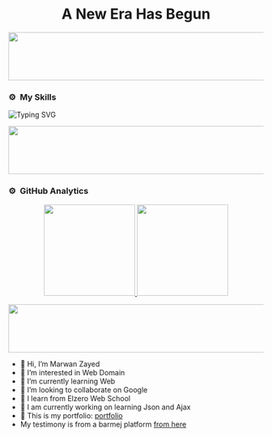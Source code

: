 <h1 align=center>A New Era Has Begun</h1>

<img src="https://github.com/Govindv7555/Govindv7555/blob/main/49e76e0596857673c5c80c85b84394c1.gif" width=1000px height=95px>

<h3> ⚙️ &nbsp;My Skills</h3>

![Typing SVG](https://readme-typing-svg.herokuapp.com?color=%2336BCF7&lines=My+Skills;HTML%2C+CSS%2C+Bootstrap%2C+SASS%2C+JavaScript%2C+Json)

<img src="https://github.com/Govindv7555/Govindv7555/blob/main/49e76e0596857673c5c80c85b84394c1.gif" width=1000px height=95px>

<h3> ⚙️ &nbsp;GitHub Analytics</h3>

<p align="center">
  <a href="https://github.com/marwanzayed">
    <img height="180em" src="https://github-readme-stats.vercel.app/api?username=marwanzayed-coder&show_icons=true&theme=algolia&include_all_commits=true&count_private=true"/>
    <img height="180em" src="https://github-readme-stats.vercel.app/api/top-langs/?username=marwanzayed-coder&layout=compact&langs_count=8&theme=algolia"/>
  </a>
</p>

<img src="https://github.com/Govindv7555/Govindv7555/blob/main/49e76e0596857673c5c80c85b84394c1.gif" width=1000px height=95px>

- 👋 Hi, I’m Marwan Zayed
- 👀 I’m interested in Web Domain
- 🌱 I’m currently learning Web
- 💞️ I’m looking to collaborate on Google
- 🏫 I learn from Elzero Web School
- 🔭 I am currently working on learning Json and Ajax
- 💬 This is my portfolio: [portfolio](https://www.marwan.gq/)
- My testimony is from a barmej platform [from here](https://app.barmej.com/user/Marwan-Zayed)




